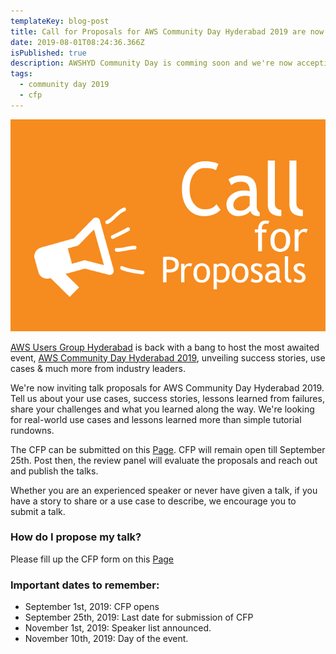 ```yaml
---
templateKey: blog-post
title: Call for Proposals for AWS Community Day Hyderabad 2019 are now open!
date: 2019-08-01T08:24:36.366Z
isPublished: true
description: AWSHYD Community Day is comming soon and we're now accepting speaker registrations
tags:
  - community day 2019
  - cfp
---
```


![CFP Image](/static/images/cfp.jpg)

[AWS Users Group Hyderabad](https://www.awsughyd.com/) is back with a bang to host the most awaited event, [AWS Community Day Hyderabad 2019](https://communityday.awsughyd.com), unveiling success stories, use cases & much more from industry leaders.

We're now inviting talk proposals for AWS Community Day Hyderabad 2019. Tell us about your use cases, success stories, lessons learned from failures, share your challenges and what you learned along the way. We're looking for real-world use cases and lessons learned more than simple tutorial rundowns.

The CFP can be submitted on this [Page](/cfp). CFP will remain open till September 25th. Post then, the review panel will evaluate the proposals and reach out and publish the talks.

Whether you are an experienced speaker or never have given a talk, if you have a story to share or a use case to describe, we encourage you to submit a talk.

### How do I propose my talk?

Please fill up the CFP form on this [Page](/cfp)

### Important dates to remember:

- September 1st, 2019: CFP opens
- September 25th, 2019: Last date for submission of CFP
- November 1st, 2019: Speaker list announced.
- November 10th, 2019: Day of the event.
